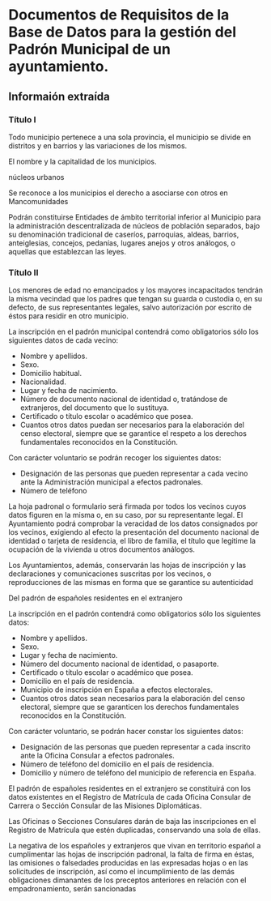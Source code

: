 # Documentos de Requisitos de la Base de Datos para la gestión del Padrón Municipal de un ayuntamiento.

## Informaión extraída

### Título I

Todo municipio pertenece a una sola provincia, el municipio se divide en distritos y en barrios y las variaciones de los mismos.

El nombre y la capitalidad de los municipios.

núcleos urbanos

Se reconoce a los municipios el derecho a asociarse con otros en Mancomunidades 

Podrán  constituirse  Entidades  de  ámbito  territorial  inferior  al  Municipio  para  la administración descentralizada de núcleos de población separados, bajo su denominación tradicional de caseríos, parroquias, aldeas, barrios, anteiglesias, concejos, pedanías, lugares anejos y otros análogos, o aquellas que establezcan las leyes.

### Título II
Los menores de edad no emancipados y los mayores incapacitados tendrán la misma vecindad  que  los  padres  que  tengan  su  guarda  o  custodia  o,  en  su  defecto,  de  sus representantes legales, salvo autorización por escrito de éstos para residir en otro municipio.

La inscripción en el padrón municipal contendrá como obligatorios sólo los siguientes datos de cada vecino:

- Nombre y apellidos.
- Sexo.
- Domicilio habitual.
- Nacionalidad.
- Lugar y fecha de nacimiento.
- Número  de  documento  nacional  de  identidad  o,  tratándose  de  extranjeros,  del documento que lo sustituya.
- Certificado o título escolar o académico que posea.
- Cuantos otros datos puedan ser necesarios para la elaboración del censo electoral, siempre  que  se  garantice  el  respeto  a  los  derechos  fundamentales  reconocidos  en  la Constitución.

Con carácter voluntario se podrán recoger los siguientes datos:

- Designación  de  las  personas  que  pueden  representar  a  cada  vecino  ante  la Administración municipal a efectos padronales.
- Número de teléfono

La hoja padronal o formulario será firmada por todos los vecinos cuyos datos figuren en la misma o, en su caso, por su representante legal.
El  Ayuntamiento  podrá  comprobar  la  veracidad  de  los  datos  consignados  por  los vecinos, exigiendo al efecto la presentación del documento nacional de identidad o tarjeta de residencia,  el  libro  de  familia,  el  título  que  legitime  la  ocupación  de  la  vivienda  u  otros documentos análogos.

Los Ayuntamientos, además, conservarán las hojas de inscripción y las declaraciones y comunicaciones suscritas por los vecinos, o reproducciones de las mismas en forma que se garantice su autenticidad

Del padrón de españoles residentes en el extranjero

La inscripción en el padrón contendrá como obligatorios sólo los siguientes datos:
- Nombre y apellidos.
- Sexo.
- Lugar y fecha de nacimiento.
- Número del documento nacional de identidad, o pasaporte.
- Certificado o título escolar o académico que posea.
- Domicilio en el país de residencia.
- Municipio de inscripción en España a efectos electorales.
- Cuantos otros datos sean necesarios para la elaboración del censo electoral, siempre que se garanticen los derechos fundamentales reconocidos en la Constitución.

Con carácter voluntario, se podrán hacer constar los siguientes datos:
- Designación de las personas que pueden representar a cada inscrito ante la Oficina Consular a efectos padronales.
- Número de teléfono del domicilio en el país de residencia.
- Domicilio y número de teléfono del municipio de referencia en España.

El  padrón  de  españoles  residentes  en  el  extranjero  se  constituirá  con  los  datos existentes  en  el  Registro  de  Matrícula  de  cada  Oficina  Consular  de  Carrera  o  Sección Consular de las Misiones Diplomáticas.

Las Oficinas o Secciones Consulares darán de baja las inscripciones en el Registro de Matrícula que estén duplicadas, conservando una sola de ellas.

La  negativa  de  los  españoles  y  extranjeros  que  vivan  en  territorio  español  a cumplimentar las hojas de inscripción padronal, la falta de firma en éstas, las omisiones o falsedades producidas en las expresadas hojas o en las solicitudes de inscripción, así como el  incumplimiento  de  las  demás  obligaciones  dimanantes  de  los  preceptos  anteriores  en relación con el empadronamiento, serán sancionadas





